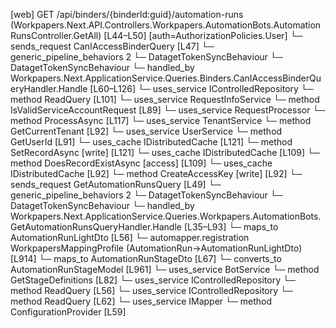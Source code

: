[web] GET /api/binders/{binderId:guid}/automation-runs  (Workpapers.Next.API.Controllers.Workpapers.AutomationBots.AutomationRunsController.GetAll)  [L44–L50] [auth=AuthorizationPolicies.User]
  └─ sends_request CanIAccessBinderQuery [L47]
    └─ generic_pipeline_behaviors 2
      └─ DatagetTokenSyncBehaviour
      └─ DatagetTokenSyncBehaviour
    └─ handled_by Workpapers.Next.ApplicationService.Queries.Binders.CanIAccessBinderQueryHandler.Handle [L60–L126]
      └─ uses_service IControlledRepository<Binder>
        └─ method ReadQuery [L101]
      └─ uses_service RequestInfoService
        └─ method IsValidServiceAccountRequest [L89]
      └─ uses_service RequestProcessor
        └─ method ProcessAsync [L117]
      └─ uses_service TenantService
        └─ method GetCurrentTenant [L92]
      └─ uses_service UserService
        └─ method GetUserId [L91]
      └─ uses_cache IDistributedCache [L121]
        └─ method SetRecordAsync [write] [L121]
      └─ uses_cache IDistributedCache [L109]
        └─ method DoesRecordExistAsync [access] [L109]
      └─ uses_cache IDistributedCache [L92]
        └─ method CreateAccessKey [write] [L92]
  └─ sends_request GetAutomationRunsQuery [L49]
    └─ generic_pipeline_behaviors 2
      └─ DatagetTokenSyncBehaviour
      └─ DatagetTokenSyncBehaviour
    └─ handled_by Workpapers.Next.ApplicationService.Queries.Workpapers.AutomationBots.GetAutomationRunsQueryHandler.Handle [L35–L93]
      └─ maps_to AutomationRunLightDto [L56]
        └─ automapper.registration WorkpapersMappingProfile (AutomationRun->AutomationRunLightDto) [L914]
      └─ maps_to AutomationRunStageDto [L67]
        └─ converts_to AutomationRunStageModel [L961]
      └─ uses_service BotService
        └─ method GetStageDefinitions [L82]
      └─ uses_service IControlledRepository<AutomationRun>
        └─ method ReadQuery [L56]
      └─ uses_service IControlledRepository<Binder>
        └─ method ReadQuery [L62]
      └─ uses_service IMapper
        └─ method ConfigurationProvider [L59]


